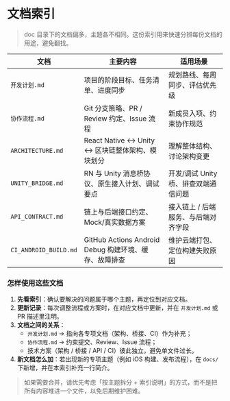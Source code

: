 # 文档索引

> doc 目录下的文档偏多，主题各不相同。这份索引用来快速分辨每份文档的用途，避免翻找。

| 文档 | 主要内容 | 适用场景 |
| ---- | -------- | -------- |
| `开发计划.md` | 项目的阶段目标、任务清单、进度同步 | 规划路线、每周同步、评估优先级 |
| `协作流程.md` | Git 分支策略、PR / Review 约定、Issue 流程 | 新成员入项、约束协作规范 |
| `ARCHITECTURE.md` | React Native ↔ Unity ↔ 区块链整体架构、模块划分 | 理解整体结构、讨论架构变更 |
| `UNITY_BRIDGE.md` | RN 与 Unity 消息桥协议、原生接入计划、调试要点 | 开发/调试 Unity 桥、排查双端通信问题 |
| `API_CONTRACT.md` | 链上与后端接口约定、Mock/真实数据方案 | 接入链上 / 后端服务、与后端对齐字段 |
| `CI_ANDROID_BUILD.md` | GitHub Actions Android Debug 构建环境、缓存、故障排查 | 维护云端打包、定位构建失败原因 |

### 怎样使用这些文档

1. **先看索引**：确认要解决的问题属于哪个主题，再定位到对应文档。
2. **更新记录**：每次调整流程或方案时，在对应文档中更新，并在 `开发计划.md` 或 PR 描述里注明。
3. **文档之间的关系**：
   - `开发计划.md` → 指向各专项文档（架构、桥接、CI）作为补充；
   - `协作流程.md` → 约束提交、Review、Issue 流程；
   - 技术方案（架构 / 桥接 / API / CI）彼此独立，避免单文件过长。
4. **新文档怎么加**：若出现新的专项主题（例如 iOS 构建、发布流程），在 `docs/` 下新增，并在本索引补充一行简介。

> 如果需要合并，请优先考虑「按主题拆分 + 索引说明」的方式，而不是把所有内容堆进一个文件，以免后期维护困难。
